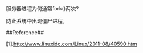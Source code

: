 服务器进程为何通常fork()两次?

防止系统中出现僵尸进程。

##Reference##

[1].http://www.linuxidc.com/Linux/2011-08/40590.htm

